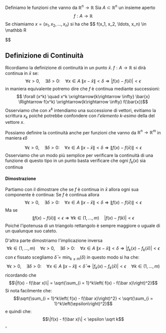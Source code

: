 Definiamo le funzioni che vanno da $\mathbb{R}^n \rightarrow \mathbb{R}$ 
Sia $A \subset \mathbb R^n$ un insieme aperto
$$
 f: A \to \mathbb{R}
$$
Se chiamiamo $x = (x_1, x_2, \ldots, x_n)$ si ha che
$$
f(x_1, x_2, \ldots, x_n) \in \mathbb R

$$
## Definizione di Continuità
Ricordiamo la definizione di continuità in un punto $\bar x$.
$f: A \rightarrow \mathbb R$ si dirà continua in $\bar x$ se:
$$
\forall \epsilon > 0, \quad \exists \delta > 0: \quad \forall x \in A\ \|x - \bar x\| < \delta \Rightarrow |f(x) - f(\bar x)| < \epsilon$$
in maniera equivalente potremo dire che $f$ è continua mediante successioni:
$$
\forall (x^k) \quad x^k \xrightarrow{k\rightarrow \infty} \bar{x} \Rightarrow f(x^k)  \xrightarrow{k\rightarrow \infty} 
f(\bar{x})$$
Osserviamo che con $x^k$ intendiamo una successione di vettori, evitiamo la scrittura $x_k$ poiché potrebbe confondere con _l'elemento k-esimo_ della del vettore $x$.

Possiamo definire la continuità anche per funzioni che vanno da $\mathbb R^n \to \mathbb R^m$ in maniera $\epsilon \delta$

$$
\forall \epsilon > 0, \quad \exists \delta > 0: \quad \forall x \in A \ \|x - \bar x\| < \delta \Rightarrow \|f(x) - f(\bar x)\| < \epsilon
$$
Osserviamo che un modo più semplice per verificare la continuità di una funzione di questo tipo in un punto basta verificare che ogni $f_k(x)$ sia continua
#### Dimostrazione
Partiamo con il dimostrare che se $f$ è continua in $\bar x$ allora ogni sua componente è continua:
Se $f$ è continua allora 
$$\forall \epsilon > 0, \quad \exists \delta > 0: \quad \forall x \in A \ \|x - \bar x\| < \delta \Rightarrow \|f(x) - f(\bar x)\| < \epsilon$$
Ma se $$ \|f(x) - f(\bar x)\| < \epsilon \Rightarrow \forall k \in (1, \dots, m) \quad |f(x) - f(k)| < \epsilon$$Poiché l'ipotenusa di un triangolo rettangolo è sempre maggiore o uguale di un qualunque suo cateto.

D'altra parte dimostriamo l'implicazione inversa
$$\forall k \in (1, \dots, m)  \quad\forall \epsilon > 0, \quad \exists \delta > 0: \quad \forall x \in A \ \|x - \bar x\| < \delta \Rightarrow |f_k(x) - f_k(\bar x)| < \epsilon$$
con $\epsilon$ fissato scegliamo $\bar \delta = \min_{k \leq m}(\delta)$ in questo modo si ha che:
$$\forall \epsilon > 0, \quad \exists \delta > 0: \quad \forall x \in A \ \|x - \bar x\| < \bar \delta \Rightarrow |f_k(x) - f_k(\bar x)| < \epsilon \quad \forall k \in (1, \dots, m) $$
ricordando che 
$$\|f(x) - f(\bar x)\| = \sqrt{\sum_{i = 1}^k\left( f(x) - f(\bar x)\right)^2}$$
Si nota facilmente che:
$$\sqrt{\sum_{i = 1}^k\left( f(x) - f(\bar x)\right)^2} < \sqrt{\sum_{i = 1}^k\left(\epsilon\right)^2}$$
e quindi che:
$$\|f(x) - f(\bar x)\| < \epsilon \sqrt k$$
$\square$